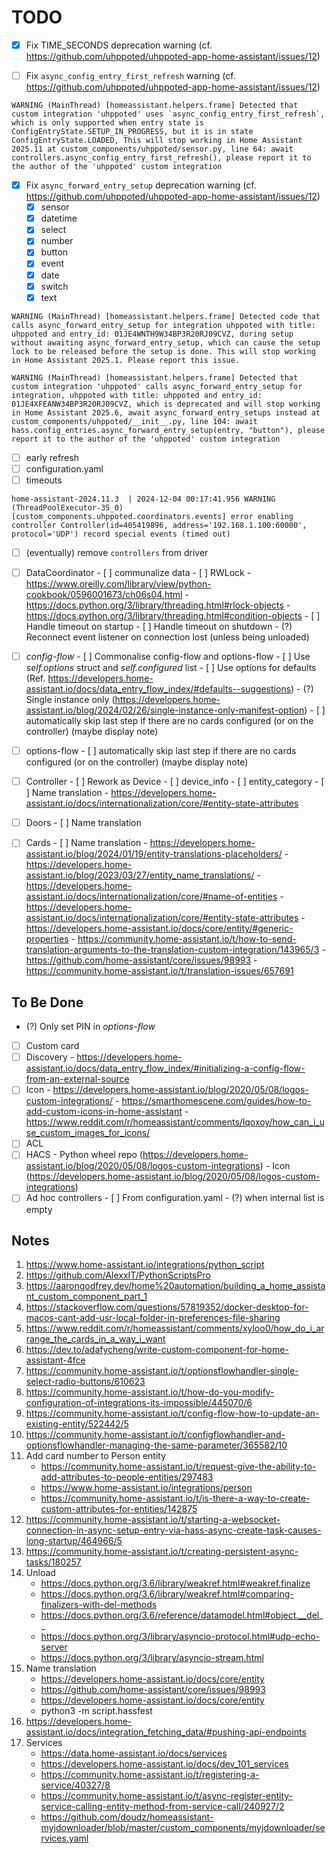 # TODO

- [x] Fix TIME_SECONDS deprecation warning (cf. https://github.com/uhppoted/uhppoted-app-home-assistant/issues/12)

- [ ] Fix `async_config_entry_first_refresh` warning (cf. https://github.com/uhppoted/uhppoted-app-home-assistant/issues/12)
```
WARNING (MainThread) [homeassistant.helpers.frame] Detected that custom integration 'uhppoted' uses `async_config_entry_first_refresh`, which is only supported when entry state is ConfigEntryState.SETUP_IN_PROGRESS, but it is in state ConfigEntryState.LOADED, This will stop working in Home Assistant 2025.11 at custom_components/uhppoted/sensor.py, line 64: await controllers.async_config_entry_first_refresh(), please report it to the author of the 'uhppoted' custom integration
```

- [x] Fix `async_forward_entry_setup` deprecation warning (cf. https://github.com/uhppoted/uhppoted-app-home-assistant/issues/12)
   - [x] sensor
   - [x] datetime
   - [x] select
   - [x] number
   - [x] button
   - [x] event
   - [x] date
   - [x] switch
   - [x] text

```
WARNING (MainThread) [homeassistant.helpers.frame] Detected code that calls async_forward_entry_setup for integration uhppoted with title: uhppoted and entry_id: 01JE4WNTH9W34BP3R20RJ09CVZ, during setup without awaiting async_forward_entry_setup, which can cause the setup lock to be released before the setup is done. This will stop working in Home Assistant 2025.1. Please report this issue.

WARNING (MainThread) [homeassistant.helpers.frame] Detected that custom integration 'uhppoted' calls async_forward_entry_setup for integration, uhppoted with title: uhppoted and entry_id: 01JE4XFEANW34BP3R20RJ09CVZ, which is deprecated and will stop working in Home Assistant 2025.6, await async_forward_entry_setups instead at custom_components/uhppoted/__init__.py, line 104: await hass.config_entries.async_forward_entry_setup(entry, "button"), please report it to the author of the 'uhppoted' custom integration
```
- [ ] early refresh
- [ ] configuration.yaml
- [ ] timeouts
```
home-assistant-2024.11.3  | 2024-12-04 00:17:41.956 WARNING (ThreadPoolExecutor-35_0) [custom_components.uhppoted.coordinators.events] error enabling controller Controller(id=405419896, address='192.168.1.100:60000', protocol='UDP') record special events (timed out)
```

- [ ] (eventually) remove `controllers` from driver

- [ ] DataCoordinator
      - [ ] communalize data
            - [ ] RWLock
                  - https://www.oreilly.com/library/view/python-cookbook/0596001673/ch06s04.html
                  - https://docs.python.org/3/library/threading.html#rlock-objects
                  - https://docs.python.org/3/library/threading.html#condition-objects
      - [ ] Handle timeout on startup
      - [ ] Handle timeout on shutdown
      - (?) Reconnect event listener on connection lost (unless being unloaded)

- [ ] _config-flow_
      - [ ] Commonalise config-flow and options-flow
      - [ ] Use _self.options_ struct and _self.configured_ list
      - [ ] Use options for defaults (Ref. https://developers.home-assistant.io/docs/data_entry_flow_index/#defaults--suggestions)
      - (?) Single instance only (https://developers.home-assistant.io/blog/2024/02/26/single-instance-only-manifest-option)
      - [ ] automatically skip last step if there are no cards configured (or on the controller)
            (maybe display note)

- [ ] options-flow
      - [ ] automatically skip last step if there are no cards configured (or on the controller)
            (maybe display note)

- [ ] Controller
      - [ ] Rework as Device
      - [ ] device_info
      - [ ] entity_category
      - [ ] Name translation
            - https://developers.home-assistant.io/docs/internationalization/core/#entity-state-attributes

- [ ] Doors
      - [ ] Name translation

- [ ] Cards
      - [ ] Name translation
            - https://developers.home-assistant.io/blog/2024/01/19/entity-translations-placeholders/
            - https://developers.home-assistant.io/blog/2023/03/27/entity_name_translations/
            - https://developers.home-assistant.io/docs/internationalization/core/#name-of-entities
            - https://developers.home-assistant.io/docs/internationalization/core/#entity-state-attributes
            - https://developers.home-assistant.io/docs/core/entity/#generic-properties
            - https://community.home-assistant.io/t/how-to-send-translation-arguments-to-the-translation-custom-integration/143965/3
            - https://github.com/home-assistant/core/issues/98993
            - https://community.home-assistant.io/t/translation-issues/657691


## To Be Done

- (?) Only set PIN in _options-flow_
- [ ] Custom card
- [ ] Discovery
      - https://developers.home-assistant.io/docs/data_entry_flow_index/#initializing-a-config-flow-from-an-external-source
- [ ] Icon
      - https://developers.home-assistant.io/blog/2020/05/08/logos-custom-integrations/
      - https://smarthomescene.com/guides/how-to-add-custom-icons-in-home-assistant
      - https://www.reddit.com/r/homeassistant/comments/lqoxoy/how_can_i_use_custom_images_for_icons/
- [ ] ACL
- [ ] HACS
      - Python wheel repo (https://developers.home-assistant.io/blog/2020/05/08/logos-custom-integrations)
      - Icon (https://developers.home-assistant.io/blog/2020/05/08/logos-custom-integrations)
- [ ] Ad hoc controllers
      - [ ] From configuration.yaml
      - (?) when internal list is empty

## Notes

1.  https://www.home-assistant.io/integrations/python_script
2.  https://github.com/AlexxIT/PythonScriptsPro
3.  https://aarongodfrey.dev/home%20automation/building_a_home_assistant_custom_component_part_1
4.  https://stackoverflow.com/questions/57819352/docker-desktop-for-macos-cant-add-usr-local-folder-in-preferences-file-sharing
5.  https://www.reddit.com/r/homeassistant/comments/xyloo0/how_do_i_arrange_the_cards_in_a_way_i_want
6.  https://dev.to/adafycheng/write-custom-component-for-home-assistant-4fce
7.  https://community.home-assistant.io/t/optionsflowhandler-single-select-radio-buttons/610623
8.  https://community.home-assistant.io/t/how-do-you-modify-configuration-of-integrations-its-impossible/445070/6
9.  https://community.home-assistant.io/t/config-flow-how-to-update-an-existing-entity/522442/5
10. https://community.home-assistant.io/t/configflowhandler-and-optionsflowhandler-managing-the-same-parameter/365582/10
11. Add card number to Person entity
    - https://community.home-assistant.io/t/request-give-the-ability-to-add-attributes-to-people-entities/297483
    - https://www.home-assistant.io/integrations/person
    - https://community.home-assistant.io/t/is-there-a-way-to-create-custom-attributes-for-entities/142875
12. https://community.home-assistant.io/t/starting-a-websocket-connection-in-async-setup-entry-via-hass-async-create-task-causes-long-startup/464966/5
13. https://community.home-assistant.io/t/creating-persistent-async-tasks/180257
14. Unload
    - https://docs.python.org/3.6/library/weakref.html#weakref.finalize
    - https://docs.python.org/3.6/library/weakref.html#comparing-finalizers-with-del-methods
    - https://docs.python.org/3.6/reference/datamodel.html#object.__del__
    - https://docs.python.org/3/library/asyncio-protocol.html#udp-echo-server
    - https://docs.python.org/3/library/asyncio-stream.html
15. Name translation
    - https://developers.home-assistant.io/docs/core/entity
    - https://github.com/home-assistant/core/issues/98993
    - https://developers.home-assistant.io/docs/core/entity
    - python3 -m script.hassfest
16. https://developers.home-assistant.io/docs/integration_fetching_data/#pushing-api-endpoints
17. Services
    - https://data.home-assistant.io/docs/services
    - https://developers.home-assistant.io/docs/dev_101_services
    - https://community.home-assistant.io/t/registering-a-service/40327/8
    - https://community.home-assistant.io/t/async-register-entity-service-calling-entity-method-from-service-call/240927/2
    - https://github.com/doudz/homeassistant-myjdownloader/blob/master/custom_components/myjdownloader/services.yaml


